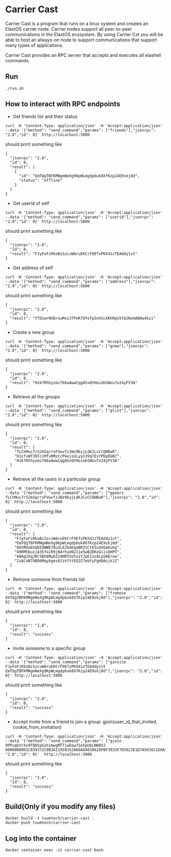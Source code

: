 # Carrier Cast

Carrier Cast is a program that runs on a linux system and creates an ElastOS carrier node.  Carrier nodes support all peer-to-peer communications in the ElastOS ecosystem.  By using Carrier Cst you will be able to host an always-on node to support communications that support many types of applications. 

Carrier Cast provides an RPC server that accepts and executes all elashell commands.  


## Run
```
./run.sh
```

## How to interact with RPC endpoints
- Get friends list and their status
```
curl -H 'Content-Type: application/json' -H 'Accept:application/json' --data '{"method": "send_command","params": ["friends"],"jsonrpc": "2.0","id": 0}' http://localhost:5000
``` 
should print something like
```
{
  "jsonrpc": "2.0",
  "id": 0,
  "result": [
    {
      "id": "EmTQgTBFKMNgmNeXg9KpWLmgdpbuk8XfKzp24E9skj8d",
      "status": "offline"
    }
  ]
}
```
- Get userid of self
```
curl -H 'Content-Type: application/json' -H 'Accept:application/json' --data '{"method": "send_command","params": ["userid"],"jsonrpc": "2.0","id": 0}' http://localhost:5000
```
should print something like
```
{
  "jsonrpc": "2.0",
  "id": 0,
  "result": "FJyFoFiRkoBiSzcvWAruEKCrF9EfxPKX41zTEAddy1vt"
}
```
- Get address of self
```
curl -H 'Content-Type: application/json' -H 'Accept:application/json' --data '{"method": "send_command","params": ["address"],"jsonrpc": "2.0","id": 0}' http://localhost:5000
```
should print something like
```
{
  "jsonrpc": "2.0",
  "id": 0,
  "result": "YTDzwrNXQrouMxzJfPnR7DYefpSnXScXKhRpSVt62NzmABAw4Szi"
}
```
- Create a new group
```
curl -H 'Content-Type: application/json' -H 'Accept:application/json' --data '{"method": "send_command","params": ["gnew"],"jsonrpc": "2.0","id": 0}' http://localhost:5000
```
should print something like
```
{
  "jsonrpc": "2.0",
  "id": 0,
  "result": "Hsk7Rhhyzmz766aAwwCqgA5xQYHoiebSWou7o24yFV3A"
}
```
- Retrieve all the groups 
```
curl -H 'Content-Type: application/json' -H 'Accept:application/json' --data '{"method": "send_command","params": ["glist"],"jsonrpc": "2.0","id": 0}' http://localhost:5000
```
should print something like
```
{
  "jsonrpc": "2.0",
  "id": 0,
  "result": [
    "fLChMuc7rS2kGqrrxFVwvfzJWz9EyjLdKJLvCCQHBaR",
    "D1cfvWT39TciMfvRMzCcPkejsULyyn39q7EsYPDpDGN7",
    "Hsk7Rhhyzmz766aAwwCqgA5xQYHoiebSWou7o24yFV3A"
  ]
}
```
- Retrieve all the users in a particular group
```
curl -H 'Content-Type: application/json' -H 'Accept:application/json' --data '{"method": "send_command","params": ["gpeers fLChMuc7rS2kGqrrxFVwvfzJWz9EyjLdKJLvCCQHBaR"],"jsonrpc": "2.0","id": 0}' http://localhost:5000
```
should print something like
```
{
  "jsonrpc": "2.0",
  "id": 0,
  "result": [
    "FJyFoFiRkoBiSzcvWAruEKCrF9EfxPKX41zTEAddy1vt",
    "EmTQgTBFKMNgmNeXg9KpWLmgdpbuk8XfKzp24E9skj8d",
    "6DtMUa6SQDZdWWE78u2LEZkeDqaBRZSCtESudVQakukg",
    "A9RMhbuxjA35foiR9jN4rhyeN211e5wBZDKoGiisQHPV",
    "AQAq1XqJKCSBh8MwXZ2dHRtbV5v1YJpE11xALpSHErew",
    "2zACoN7hBD6Maybgez8JikfttEG3Z7ebFyFgHQAsjk1Z"
  ]
}
```
- Remove someone from friends list
```
curl -H 'Content-Type: application/json' -H 'Accept:application/json' --data '{"method": "send_command","params": ["fremove EmTQgTBFKMNgmNeXg9KpWLmgdpbuk8XfKzp24E9skj8d"],"jsonrpc": "2.0","id": 0}' http://localhost:5000
```
should print something like
```
{
  "jsonrpc": "2.0",
  "id": 0,
  "result": "success"
}
```
- Invite someone to a specific group
```
curl -H 'Content-Type: application/json' -H 'Accept:application/json' --data '{"method": "send_command","params": ["ginvite FJyFoFiRkoBiSzcvWAruEKCrF9EfxPKX41zTEAddy1vt EmTQgTBFKMNgmNeXg9KpWLmgdpbuk8XfKzp24E9skj8d"],"jsonrpc": "2.0","id": 0}' http://localhost:5000
```
should print something like
```
{
  "jsonrpc": "2.0",
  "id": 0,
  "result": "success"
}
```
- Accept invite from a friend to join a group:  gjoin(user_id_that_invited, cookie_from_invitation)
```
curl -H 'Content-Type: application/json' -H 'Accept:application/json' --data '{"method": "send_command","params": ["gjoin 9PPuqkVrXx9TQH5pGsh1mwgMTTjwDaw7SehpUbLNH8VJ 00000009D1C839372C0B3A11958352A60A64038628FBF3933F7D5623E1D7A563621E0A"],"jsonrpc": "2.0","id": 0}'  http://localhost:5000
```
should print something like
```
{
  "jsonrpc": "2.0",
  "id": 0,
  "result": "success"
}
```

## Build(Only if you modify any files)
```
docker build -t tuumtech/carrier-cast .
docker push tuumtech/carrier-cast
```

## Log into the container
```
docker container exec -it carrier-cast bash
```